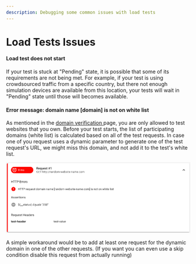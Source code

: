```yaml
---
description: Debugging some common issues with load tests
---
```


# Load Tests Issues

#### Load test does not start

If your test is stuck at "Pending" state, it is possible that some of its  requirements are not being met. For example, if your test is using crowdsourced traffic from a specific country, but there not enough simulation devices are available from this location, your tests will wait in "Pending" state until those will becomes available. 

#### Error message: domain name \[domain\] is not on white list

As mentioned in the [domain verification ](setup/domain-verification.md)page, you are only allowed to test websites that you own. Before your test starts, the list of participating domains \(white list\) is calculated based on all of the test requests. In case one of you request uses a dynamic parameter to generate one of the test request's URL, we might miss this domain, and not add it to the test's white list.

![HTTP request domain name \[random-website-name.com\] is not on white list](../.gitbook/assets/image%20%289%29.png)

A simple workaround would be to add at least one request for the dynamic domain in one of the other requests. \(If you want you can even use a skip condition disable this request from actually running\)


